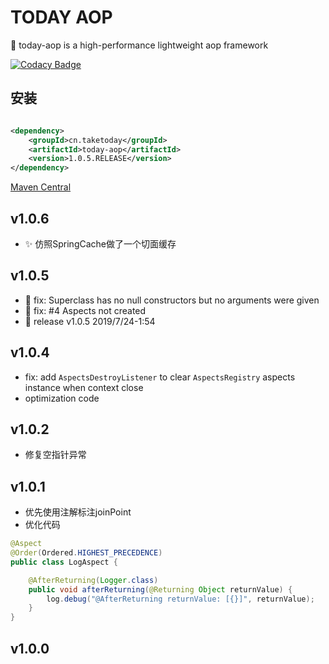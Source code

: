 # TODAY AOP

:apple: today-aop is a high-performance lightweight aop framework 

[![Codacy Badge](https://api.codacy.com/project/badge/Grade/8ffb960eb2b04507977aeb409d51dea3)](https://www.codacy.com/app/TAKETODAY/today-aop?utm_source=github.com&amp;utm_medium=referral&amp;utm_content=TAKETODAY/today-aop&amp;utm_campaign=Badge_Grade)

## 安装

```xml

<dependency>
    <groupId>cn.taketoday</groupId>
    <artifactId>today-aop</artifactId>
    <version>1.0.5.RELEASE</version>
</dependency>

```
[Maven Central](https://search.maven.org/artifact/cn.taketoday/today-aop/1.0.4.RELEASE/jar)
## v1.0.6
- :sparkles: 仿照SpringCache做了一个切面缓存

## v1.0.5
- :bug: fix: Superclass has no null constructors but no arguments were given
- :bug: fix: #4 Aspects not created
- :bookmark: release v1.0.5 2019/7/24-1:54


## v1.0.4
- fix: add `AspectsDestroyListener` to clear `AspectsRegistry` aspects instance when context close 
- optimization code

## v1.0.2
- 修复空指针异常

## v1.0.1
- 优先使用注解标注joinPoint
- 优化代码

```java
@Aspect
@Order(Ordered.HIGHEST_PRECEDENCE)
public class LogAspect {

	@AfterReturning(Logger.class)
	public void afterReturning(@Returning Object returnValue) {
		log.debug("@AfterReturning returnValue: [{}]", returnValue);
	}
}
```

## v1.0.0
